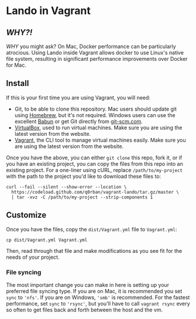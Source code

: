 # Lando in Vagrant

## _WHY?!_

_WHY_ you might ask? On Mac, Docker performance can be particularly atrocious.
Using Lando inside Vagrant allows docker to use Linux's native file system,
resulting in significant performance improvements over Docker for Mac.

## Install

If this is your first time you are using Vagrant, you will need:

* Git, to be able to clone this repository. Mac users should update git using
  [Homebrew](http://brew.sh), but it's not required. Windows users can use the
  excellent [Babun](http://babun.github.io) or get Git directly from
  [git-scm.com](https://git-scm.com).
* [VirtualBox](https://www.virtualbox.org), used to run virtual machines. Make
  sure you are using the latest version from the website.
* [Vagrant](https://www.vagrantup.com), the CLI tool to manage virtual
  machines easily. Make sure you are using the latest version from the website.
  
Once you have the above, you can either `git clone` this repo, fork it, or
if you have an existing project, you can copy the files from this repo into an
existing project. For a one-liner using cURL, replace `/path/to/my-project` with
the path to the project you'd like to download these files to:

```
curl --fail --silent --show-error --location \
  https://codeload.github.com/q0rban/vagrant-lando/tar.gz/master \
  | tar -xvz -C /path/to/my-project --strip-components 1
```

## Customize

Once you have the files, copy the `dist/Vagrant.yml` file to
`Vagrant.yml`:

```
cp dist/Vagrant.yml Vagrant.yml
```

Then, read through that file and make modifications as you see fit for the needs
of your project.

### File syncing

The most important change you can make in here is setting up your preferred file
syncing type. If you are on Mac, it is recommended you set `sync` to `'nfs'`. If
you are on Windows, `'smb'` is recommended. For the fastest performance, set
`sync` to `'rsync'`, but you'll have to call `vagrant rsync` every so often to
get files back and forth between the host and the vm.
